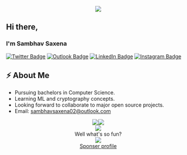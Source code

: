 <div align="center"><img src="https://gpvc.arturio.dev/sambhavsaxena"></div>

## Hi there,
### I'm Sambhav Saxena

[![Twitter Badge](https://img.shields.io/badge/Twitter-1DA1F2?style=for-the-badge&logo=twitter&logoColor=white&link=https://twitter.com/_sambhavsaxena)](https://twitter.com/_sambhavsaxena)
[![Outlook Badge](https://img.shields.io/badge/Microsoft_Outlook-0078D4?style=for-the-badge&logo=microsoft-outlook&logoColor=white&link=mailto:sambhavsaxena02@gmail.com)](mailto:sambhavsaxena02@gmail.com)
[![LinkedIn Badge](https://img.shields.io/badge/LinkedIn-0077B5?style=for-the-badge&logo=linkedin&logoColor=white&link=https://www.linkedin.com/in/sambhav-saxena-411985152/)](https://www.linkedin.com/in/sambhav-saxena-411985152/)
[![Instagram Badge](https://img.shields.io/badge/Instagram-E4405F?style=for-the-badge&logo=instagram&logoColor=white&link=https://www.instagram.com/in/sambhav.jpg/)](https://www.instagram.com/samxhav/)


## ⚡ About Me
-  Pursuing bachelors in Computer Science.
-  Learning ML and cryptography concepts.
-  Looking forward to collaborate to major open source projects.
-  Email: sambhavsaxena02@outlook.com

<div align="center"><img src="https://github-readme-stats.vercel.app/api?username=sambhavsaxena&theme=dark&count_private=true&show_icons=truehow_icons=true&hide_border=true"><img src="https://github-readme-streak-stats.herokuapp.com/?user=sambhavsaxena&theme=dark&hide_border=true"></div>
<div align="center"><img src="https://activity-graph.herokuapp.com/graph?username=sambhavsaxena&theme=gotham"></div>

<div align="center">Well what's so fun?</div>
<div align="center"><img src="https://camo.githubusercontent.com/727b46e1d3fa1dc9460d1f7a8c4f4fb8a5523029a3389abf818bc1f95430b4ac/68747470733a2f2f726561646d652d6a6f6b65732e76657263656c2e6170702f617069"></div>

<div align="center"><a href="https://www.buymeacoffee.com/sambhavsaxena">Sponser profile</a></div>
